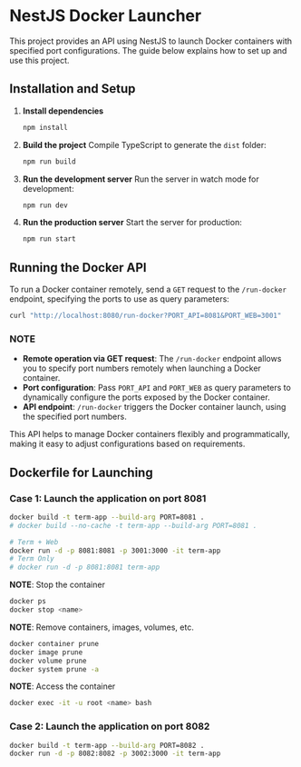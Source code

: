 # NestJS Docker Launcher

This project provides an API using NestJS to launch Docker containers with specified port configurations. The guide below explains how to set up and use this project.

## Installation and Setup

1. **Install dependencies**
   ```sh
   npm install
   ```

2. **Build the project**
   Compile TypeScript to generate the `dist` folder:
   ```sh
   npm run build
   ```

3. **Run the development server**
   Run the server in watch mode for development:
   ```sh
   npm run dev
   ```

4. **Run the production server**
   Start the server for production:
   ```sh
   npm run start
   ```

## Running the Docker API

To run a Docker container remotely, send a `GET` request to the `/run-docker` endpoint, specifying the ports to use as query parameters:

```sh
curl "http://localhost:8080/run-docker?PORT_API=8081&PORT_WEB=3001"
```

### NOTE

- **Remote operation via GET request**: The `/run-docker` endpoint allows you to specify port numbers remotely when launching a Docker container.
- **Port configuration**: Pass `PORT_API` and `PORT_WEB` as query parameters to dynamically configure the ports exposed by the Docker container.
- **API endpoint**: `/run-docker` triggers the Docker container launch, using the specified port numbers.

This API helps to manage Docker containers flexibly and programmatically, making it easy to adjust configurations based on requirements.

## Dockerfile for Launching

### Case 1: Launch the application on port 8081

```bash
docker build -t term-app --build-arg PORT=8081 .
# docker build --no-cache -t term-app --build-arg PORT=8081 .

# Term + Web
docker run -d -p 8081:8081 -p 3001:3000 -it term-app
# Term Only
# docker run -d -p 8081:8081 term-app
```

**NOTE**: Stop the container
```sh
docker ps
docker stop <name>
```

**NOTE**: Remove containers, images, volumes, etc.
```sh
docker container prune
docker image prune
docker volume prune
docker system prune -a
```

**NOTE**: Access the container
```sh
docker exec -it -u root <name> bash
```

### Case 2: Launch the application on port 8082

```bash
docker build -t term-app --build-arg PORT=8082 .
docker run -d -p 8082:8082 -p 3002:3000 -it term-app
```
